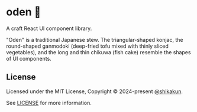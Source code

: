# oden 🍢

A craft React UI component library.

"Oden" is a traditional Japanese stew. The triangular-shaped konjac, the round-shaped ganmodoki (deep-fried tofu mixed with thinly sliced vegetables), and the long and thin chikuwa (fish cake) resemble the shapes of UI components.

## License

Licensed under the MIT License, Copyright © 2024-present [@shikakun](https://shikakun.com).

See [LICENSE](./LICENSE) for more information.
